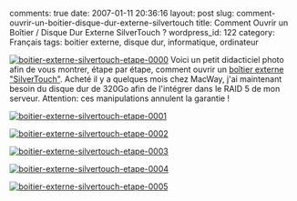 comments: true
date: 2007-01-11 20:36:16
layout: post
slug: comment-ouvrir-un-boitier-disque-dur-externe-silvertouch
title: Comment Ouvrir un Boîtier / Disque Dur Externe SilverTouch ?
wordpress_id: 122
category: Français
tags: boitier externe, disque dur, informatique, ordinateur

[![boitier-externe-silvertouch-etape-0000](http://kevin.deldycke.com/wp-content/uploads/2007/01/boitier-externe-silvertouch-etape-0000-150x150.jpg)](http://kevin.deldycke.com/wp-content/uploads/2007/01/boitier-externe-silvertouch-etape-0000.jpg) Voici un petit didacticiel photo afin de vous montrer, étape par étape, comment ouvrir un [boîtier externe "SilverTouch"](http://www.macway.com/fr/product/4465/silvertouch-alu-320go-8mo-7200t-firewire400-et-usb-20-retrospect-back-up.html). Acheté il y a quelques mois chez MacWay, j'ai maintenant besoin du disque dur de 320Go afin de l'intégrer dans le RAID 5 de mon serveur. Attention: ces manipulations annulent la garantie !

[![boitier-externe-silvertouch-etape-0001](http://kevin.deldycke.com/wp-content/uploads/2007/01/boitier-externe-silvertouch-etape-0001-300x225.jpg)](http://kevin.deldycke.com/wp-content/uploads/2007/01/boitier-externe-silvertouch-etape-0001.jpg)

[![boitier-externe-silvertouch-etape-0002](http://kevin.deldycke.com/wp-content/uploads/2007/01/boitier-externe-silvertouch-etape-0002-300x225.jpg)](http://kevin.deldycke.com/wp-content/uploads/2007/01/boitier-externe-silvertouch-etape-0002.jpg)

[![boitier-externe-silvertouch-etape-0003](http://kevin.deldycke.com/wp-content/uploads/2007/01/boitier-externe-silvertouch-etape-0003-300x223.jpg)](http://kevin.deldycke.com/wp-content/uploads/2007/01/boitier-externe-silvertouch-etape-0003.jpg)

[![boitier-externe-silvertouch-etape-0004](http://kevin.deldycke.com/wp-content/uploads/2007/01/boitier-externe-silvertouch-etape-0004-300x225.jpg)](http://kevin.deldycke.com/wp-content/uploads/2007/01/boitier-externe-silvertouch-etape-0004.jpg)

[![boitier-externe-silvertouch-etape-0005](http://kevin.deldycke.com/wp-content/uploads/2007/01/boitier-externe-silvertouch-etape-0005-300x225.jpg)](http://kevin.deldycke.com/wp-content/uploads/2007/01/boitier-externe-silvertouch-etape-0005.jpg)
